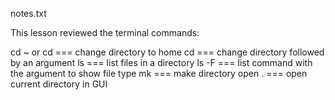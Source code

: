 notes.txt

This lesson reviewed the terminal commands:

cd ~ or cd === change directory to home
cd === change directory followed by an argument
ls === list files in a directory
ls -F === list command with the argument to show file type
mk === make directory
open . === open current directory in GUI
